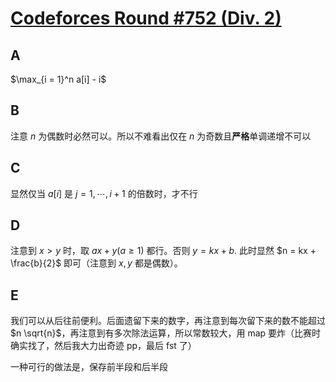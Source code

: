 # [Codeforces Round #752 (Div. 2)](https://codeforces.com/contest/1604)

## A

$\max_{i = 1}^n a[i] - i$

## B

注意 $n$ 为偶数时必然可以。所以不难看出仅在 $n$ 为奇数且**严格**单调递增不可以

## C

显然仅当 $a[i]$ 是 $j = 1, \cdots, i + 1$ 的倍数时，才不行

## D

注意到 $x > y$ 时，取 $ax + y$($a \geq 1$) 都行。否则 $y = kx + b$. 此时显然 $n = kx + \frac{b}{2}$ 即可（注意到 $x, y$ 都是偶数）。

## E

我们可以从后往前便利。后面遗留下来的数字，再注意到每次留下来的数不能超过 $n \sqrt{n}$，再注意到有多次除法运算，所以常数较大，用 map 要炸（比赛时确实找了，然后我大力出奇迹 pp，最后 fst 了）

一种可行的做法是，保存前半段和后半段

